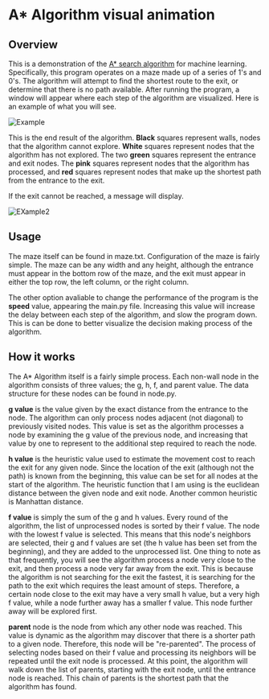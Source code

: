 # A\* Algorithm visual animation

## Overview

This is a demonstration of the [A\* search algorithm](https://en.wikipedia.org/wiki/A*_search_algorithm) for machine learning. Specifically, this program operates on a maze made up of a series of 1's and 0's. The algorithm will attempt to find the shortest route to the exit, or determine that there is no path available. After running the program, a window will appear where each step of the algorithm are visualized. Here is an example of what you will see.

![Example](http://i.imgur.com/Gg3wS5C.png?1)

This is the end result of the algorithm. **Black** squares represent walls, nodes that the algorithm cannot explore. **White** squares represent nodes that the algorithm has not explored. The two **green** squares represent the entrance and exit nodes. The **pink** squares represent nodes that the algorithm has processed, and **red** squares represent nodes that make up the shortest path from the entrance to the exit.

If the exit cannot be reached, a message will display.

![EXample2](http://i.imgur.com/tqfo98d.png?1)

## Usage

The maze itself can be found in maze.txt. Configuration of the maze is fairly simple. The maze can be any width and any height, although the entrance must appear in the bottom row of the maze, and the exit must appear in either the top row, the left column, or the right column.

The other option avaliable to change the performance of the program is the **speed** value, appearing the main.py file. Increasing this value will increase the delay between each step of the algorithm, and slow the program down. This is can be done to better visualize the decision making process of the algorithm.

## How it works

The A\* Algorithm itself is a fairly simple process. Each non-wall node in the algorithm consists of three values; the g, h, f, and parent value. The data structure for these nodes can be found in node.py.

**g value** is the value given by the exact distance from the entrance to the node. The algorithm can only process nodes adjacent (not diagonal) to previously visited nodes. This value is set as the algorithm processes a node by examining the g value of the previous node, and increasing that value by one to represent to the additional step required to reach the node.

**h value** is the heuristic value used to estimate the movement cost to reach the exit for any given node. Since the location of the exit (although not the path) is known from the beginning, this value can be set for all nodes at the start of the algorithm. The heuristic function that I am using is the euclidean distance between the given node and exit node. Another common heuristic is Manhattan distance.

**f value** is simply the sum of the g and h values. Every round of the algorithm, the list of unprocessed nodes is sorted by their f value. The node with the lowest f value is selected. This means that this node's neighbors are selected, their g and f values are set (the h value has been set from the beginning), and they are added to the unprocessed list. One thing to note as that frequently, you will see the algorithm process a node very close to the exit, and then process a node very far away from the exit. This is because the algorithm is not searching for the exit the fastest, it is searching for the path to the exit which requires the least amount of steps. Therefore, a certain node close to the exit may have a very small h value, but a very high f value, while a node further away has a smaller f value. This node further away will be explored first.

**parent** node is the node from which any other node was reached. This value is dynamic as the algorithm may discover that there is a shorter path to a given node. Therefore, this node will be "re-parented". The process of selecting nodes based on their f value and processing its neighbors will be repeated until the exit node is processed. At this point, the algorithm will walk down the list of parents, starting with the exit node, until the entrance node is reached. This chain of parents is the shortest path that the algorithm has found.
